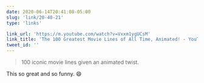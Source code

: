 ```yaml
---
date: 2020-06-14T20:41:08-05:00
slug: 'link/20-40-21'
type: 'links'

link_url: 'https://m.youtube.com/watch?v=Vxxm1ygUCsM'
link_title: 'The 100 Greatest Movie Lines of All Time, Animated! - YouTube'
tweet_id: ''
---
```

> 100 iconic movie lines given an animated twist.

This so great and so funny. 😄